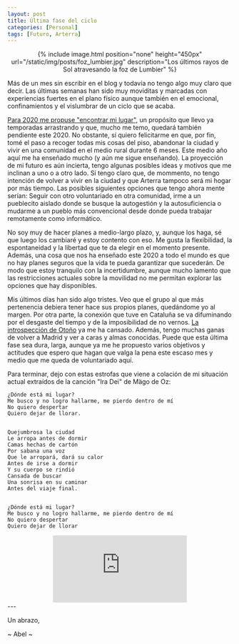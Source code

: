```yaml
---
layout: post
title: Última fase del ciclo
categories: [Personal]
tags: [Futuro, Arterra]
---
```


<center>
{% include image.html position="none" height="450px" url="/static/img/posts/foz_lumbier.jpg" description="Los últimos rayos de Sol atravesando la foz de Lumbier" %}
</center>

Más de un mes sin escribir en el blog y todavía no tengo algo muy claro que decir. Las últimas semanas han sido muy moviditas y marcadas con experiencias fuertes en el plano físico aunque también en el emocional, confinamientos y el vislumbrar de un ciclo que se acaba.

[Para 2020 me propuse "encontrar mi lugar"](/resolutions-for-2020.html), un propósito que llevo ya temporadas arrastrando y que, mucho me temo, quedará también pendiente este 2020. No obstante, sí quiero felicitarme en que, por fin, tomé el paso a recoger todas mis cosas del piso, abandonar la ciudad y vivir en una comunidad en el medio rural durante 6 meses. Este medio año aquí me ha enseñado mucho (y aún me sigue enseñando). La proyección de mi futuro es aún incierta, tengo algunas posibles ideas y motivos que me inclinan a uno o a otro lado. Sí tengo claro que, de mommento, no tengo intención de volver a vivir en la ciudad y que Arterra tampoco será mi hogar por más tiempo. Las posibles siguientes opciones que tengo ahora mente serían: Seguir con otro voluntariado en otra comunidad, irme a un pueblecito aislado donde se busque la autogestión y la autosuficiencia o mudarme a un pueblo más convencional desde donde pueda trabajar remotamente como informático.

No soy muy de hacer planes a medio-largo plazo, y, aunque los haga, sé que luego los cambiaré y estoy contento con eso. Me gusta la flexibilidad, la espontaneidad y la libertad que te da elegir en el momento presente. Además, una cosa que nos ha enseñado este 2020 a todo el mundo es que no hay planes seguros que la vida te pueda garantizar que sucederán. De modo que estoy tranquilo con la incertidumbre, aunque mucho lamento que las restricciones actuales sobre la movilidad no me permitan explorar las opciones que hay disponibles.

Mis últimos días han sido algo tristes. Veo que el grupo al que más pertenencia debiera tener hace sus propios planes, quedándome yo al margen. Por otra parte, la conexión que tuve en Cataluña se va difuminando por el desgaste del tiempo y de la imposibilidad de no vernos. [La introspección de Otoño](otonio.html) ya me ha cansado. Además, tengo muchas ganas de volver a Madrid y ver a caras y almas conocidas. Puede que esta última fase sea dura, larga, aunque ya me he propuesto varios objetivos y actitudes que espero que hagan que valga la pena este escaso mes y medio que me queda de voluntariado aquí.


Para terminar, dejo con estas estrofas que viene a colación de mi situación actual extraídos de la canción "Ira Dei" de Mägo de Oz:

    ¿Dónde está mi lugar?
    Me busco y no logro hallarme, me pierdo dentro de mí
    No quiero despertar
    Quiero dejar de llorar.


    Quejumbrosa la ciudad
    Le arropa antes de dormir
    Camas hechas de cartón
    Por sabana una voz
    Que le arropará, dará su calor
    Antes de irse a dormir
    Y su cuerpo se rindió
    Cansada de buscar
    Una sonrisa en su caminar
    Antes del viaje final.


    ¿Dónde está mi lugar?
    Me busco y no logro hallarme, me pierdo dentro de mí
    No quiero despertar
    Quiero dejar de llorar


<center>
<iframe max-width="560" max-height="315" src="https://www.youtube.com/embed/mueiby-Cbss" frameborder="0" allow="accelerometer; autoplay; encrypted-media; gyroscope; picture-in-picture" allowfullscreen></iframe>
</center>
---


Un abrazo,

~ Abel ~

